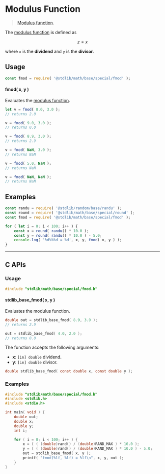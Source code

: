 <!--

@license Apache-2.0

Copyright (c) 2024 The Stdlib Authors.

Licensed under the Apache License, Version 2.0 (the "License");
you may not use this file except in compliance with the License.
You may obtain a copy of the License at

   http://www.apache.org/licenses/LICENSE-2.0

Unless required by applicable law or agreed to in writing, software
distributed under the License is distributed on an "AS IS" BASIS,
WITHOUT WARRANTIES OR CONDITIONS OF ANY KIND, either express or implied.
See the License for the specific language governing permissions and
limitations under the License.

-->

# Modulus Function

> [Modulus function][modulus-function].

<section class="intro">

The [modulus function][modulus-function] is defined as

<!-- <equation class="equation" label="eq:modulus_function" align="center" raw="z = x%y" alt="Modulus function"> -->

```math
z = x%y
```

<!-- </equation> -->

where `x` is the **dividend** and `y` is the **divisor**.

</section>

<!-- /.intro -->

<section class="usage">

## Usage

```javascript
const fmod = require( '@stdlib/math/base/special/fmod' );
```

#### fmod( x, y )

Evaluates the [modulus function][modulus-function].

```javascript
let v = fmod( 8.0, 3.0 );
// returns 2.0

v = fmod( 9.0, 3.0 );
// returns 0.0

v = fmod( 8.9, 3.0 );
// returns 2.9

v = fmod( NaN, 3.0 );
// returns NaN

v = fmod( 5.0, NaN );
// returns NaN

v = fmod( NaN, NaN );
// returns NaN
```

</section>

<!-- /.usage -->

<section class="examples">

## Examples

<!-- eslint no-undef: "error" -->

```javascript
const randu = require( '@stdlib/random/base/randu' );
const round = require( '@stdlib/math/base/special/round' );
const fmod = require( '@stdlib/math/base/special/fmod' );

for ( let i = 0; i < 100; i++ ) {
    const x = round( randu() * 10.0 );
    const y = round( randu() * 10.0 ) - 5.0;
    console.log( '%d%%%d = %d', x, y, fmod( x, y ) );
}
```

</section>

<!-- /.examples -->

<!-- C interface documentation. -->

* * *

<section class="c">

## C APIs

<!-- Section to include introductory text. Make sure to keep an empty line after the intro `section` element and another before the `/section` close. -->

<section class="intro">

</section>

<!-- /.intro -->

<!-- C usage documentation. -->

<section class="usage">

### Usage

```c
#include "stdlib/math/base/special/fmod.h"
```

#### stdlib_base_fmod( x, y )

Evaluates the modulus function.

```c
double out = stdlib_base_fmod( 8.9, 3.0 );
// returns 2.9

out = stdlib_base_fmod( 4.0, 2.0 );
// returns 0.0
```

The function accepts the following arguments:

-   **x**: `[in] double` dividend.
-   **y**: `[in] double` divisor.

```c
double stdlib_base_fmod( const double x, const double y );
```

</section>

<!-- /.usage -->

<!-- C API usage notes. Make sure to keep an empty line after the `section` element and another before the `/section` close. -->

<section class="notes">

</section>

<!-- /.notes -->

<!-- C API usage examples. -->

<section class="examples">

### Examples

```c
#include "stdlib/math/base/special/fmod.h"
#include <stdlib.h>
#include <stdio.h>

int main( void ) {
    double out;
    double x;
    double y;
    int i;

    for ( i = 0; i < 100; i++ ) {
        x = ( ( (double)rand() / (double)RAND_MAX ) * 10.0 );
        y = ( ( (double)rand() / (double)RAND_MAX ) * 10.0 ) - 5.0;
        out = stdlib_base_fmod( x, y );
        printf( "fmod(%lf, %lf) = %lf\n", x, y, out );
    }
}
```

</section>

<!-- /.examples -->

</section>

<!-- /.c -->

<!-- Section for related `stdlib` packages. Do not manually edit this section, as it is automatically populated. -->

<section class="related">

</section>

<!-- /.related -->

<!-- Section for all links. Make sure to keep an empty line after the `section` element and another before the `/section` close. -->

<section class="links">

[modulus-function]: https://en.wikipedia.org/wiki/Remainder

<!-- <related-links> -->

<!-- </related-links> -->

</section>

<!-- /.links -->
